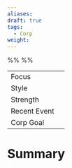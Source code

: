 ```yaml
---
aliases: 
draft: true
tags:
  - Corp
weight:
---
```

%%
%%

|                                          |     |
| ---------------------------------------- | --- |
| <span class="leftTH">Focus</span>        |     |
| <span class="leftTH">Style</span>        |     |
| <span class="leftTH">Strength</span>     |     |
| <span class="leftTH">Recent Event</span> |     |
| <span class="leftTH">Corp Goal</span>    |     |

# Summary

